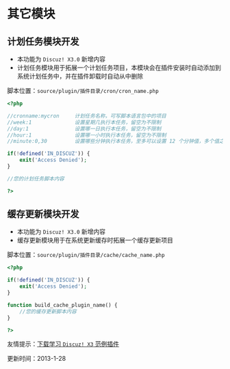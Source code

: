 # 其它模块
## 计划任务模块开发
- 本功能为 `Discuz! X3.0` 新增内容 
- 计划任务模块用于拓展一个计划任务项目，本模块会在插件安装时自动添加到系统计划任务中，并在插件卸载时自动从中删除 

脚本位置：`source/plugin/插件目录/cron/cron_name.php`


```php
<?php

//cronname:mycron     计划任务名称，可写脚本语言包中的项目
//week:1              设置星期几执行本任务，留空为不限制
//day:1               设置哪一日执行本任务，留空为不限制
//hour:1              设置哪一小时执行本任务，留空为不限制
//minute:0,30         设置哪些分钟执行本任务，至多可以设置 12 个分钟值，多个值之间用半角逗号 "," 隔开，留空为不限制

if(!defined('IN_DISCUZ')) {
    exit('Access Denied');
}

//您的计划任务脚本内容

?>

```
## 缓存更新模块开发
- 本功能为 `Discuz! X3.0` 新增内容 
- 缓存更新模块用于在系统更新缓存时拓展一个缓存更新项目 

脚本位置：`source/plugin/插件目录/cache/cache_name.php`


```php
<?php

if(!defined('IN_DISCUZ')) {
    exit('Access Denied');
}

function build_cache_plugin_name() {
    //您的缓存更新脚本内容
}

?>

```
友情提示：[下载学习 `Discuz! X3` 范例插件](?ac=document&page=download)

更新时间：2013-1-28

